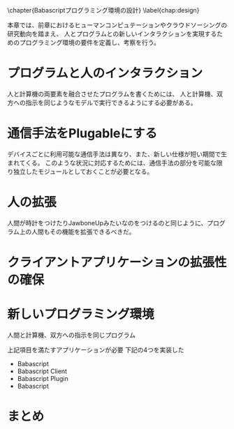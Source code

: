 \chapter{Babascriptプログラミング環境の設計}
\label{chap:design}

本章では、前章におけるヒューマンコンピュテーションやクラウドソーシングの研究動向を踏まえ、
人とプログラムとの新しいインタラクションを実現するためのプログラミング環境の要件を定義し、考察を行う。

# プログラムと人のインタラクション

人と計算機の両要素を融合させたプログラムを書くためには、
人と計算機、双方への指示を同じようなモデルで実行できるようにする必要がある。

<!--  
  プログラム上での人の表現
  人への命令構文
  明示的な人リソースの指定?
  これを含める
-->

<!-- # 明示的な人リソースの指定 -->


# 通信手法をPlugableにする

デバイスごとに利用可能な通信手法は異なり、また、新しい仕様が短い期間で生まれてくる。
このような状況に対応するためには、通信手法の部分を可能な限り独立したモジュールとしておくことが必要となる。

# 人の拡張

人間が時計をつけたりJawboneUpみたいなのをつけるのと同じように、プログラム上の人間もその機能を拡張できるべきだ。


# クライアントアプリケーションの拡張性の確保



# 新しいプログラミング環境

人間と計算機、双方への指示を同じプログラム

上記項目を満たすアプリケーションが必要
下記の4つを実装した

- Babascript
- Babascript Client
- Babascript Plugin
- Babascript

# まとめ
